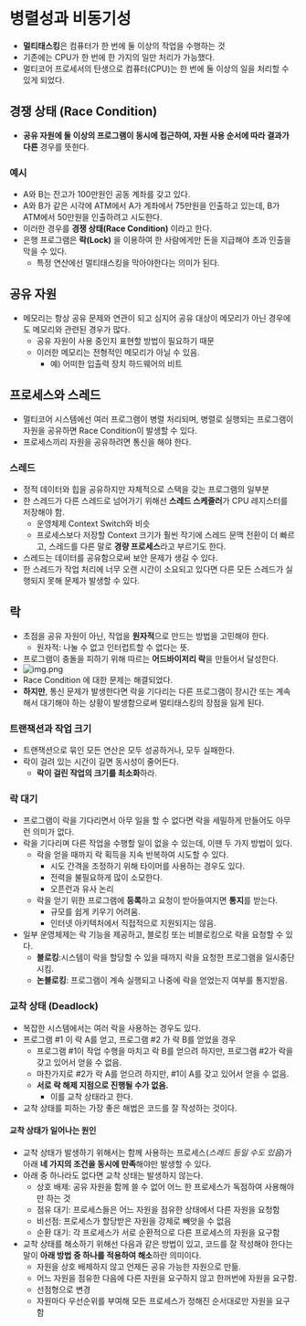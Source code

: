 # 병렬성과 비동기성
- **멀티태스킹**은 컴퓨터가 한 번에 둘 이상의 작업을 수행하는 것
- 기존에는 CPU가 한 번에 한 가지의 일만 처리가 가능했다.
- 멀티코어 프로세서의 탄생으로 컴퓨터(CPU)는 한 번에 둘 이상의 일을 처리할 수 있게 되었다.

## 경쟁 상태 (Race Condition)
- **공유 자원에 둘 이상의 프로그램이 동시에 접근하여, 자원 사용 순서에 따라 결과가 다른** 경우를 뜻한다.

### 예시
- A와 B는 잔고가 100만원인 공동 계좌를 갖고 있다.
- A와 B가 같은 시각에 ATM에서 A가 계좌에서 75만원을 인출하고 있는데, B가 ATM에서 50만원을 인출하려고 시도한다.
- 이러한 경우를 **경쟁 상태(Race Condition)** 이라고 한다.
- 은행 프로그램은 **락(Lock)** 을 이용하여 한 사람에게만 돈을 지급해야 초과 인출을 막을 수 있다.
  - 특정 연산에선 멀티태스킹을 막아야한다는 의미가 된다.

## 공유 자원
- 메모리는 항상 공유 문제와 연관이 되고 심지어 공유 대상이 메모리가 아닌 경우에도 메모리와 관련된 경우가 많다.
  - 공유 자원이 사용 중인지 표현할 방법이 필요하기 때문
  - 이러한 메모리는 전형적인 메모리가 아닐 수 있음.
    - 예) 어떠한 입출력 장치 하드웨어의 비트

## 프로세스와 스레드
- 멀티코어 시스템에선 여러 프로그램이 병렬 처리되며, 병렬로 실행되는 프로그램이 자원을 공유하면 Race Condition이 발생할 수 있다.
- 프로세스끼리 자원을 공유하려면 통신을 해야 한다.  

### 스레드
- 정적 데이터와 힙을 공유하지만 자체적으로 스택을 갖는 프로그램의 일부분
- 한 스레드가 다른 스레드로 넘어가기 위해선 **스레드 스케줄러**가 CPU 레지스터를 저장해야 함.
  - 운영체제 Context Switch와 비슷
  - 프로세스보다 저장할 Context 크기가 훨씬 작기에 스레드 문맥 전환이 더 빠르고, 스레드를 다른 말로 **경량 프로세스**라고 부르기도 한다.
- 스레드는 데이터를 공유함으로써 보안 문제가 생길 수 있다.
- 한 스레드가 작업 처리에 너무 오랜 시간이 소요되고 있다면 다른 모든 스레드가 실행되지 못해 문제가 발생할 수 있다.

## 락
- 초점을 공유 자원이 아닌, 작업을 **원자적**으로 만드는 방법을 고민해야 한다.
  - 원자적: 나눌 수 없고 인터럽트할 수 없다는 뜻.
- 프로그램이 충돌을 피하기 위해 따르는 **어드바이저리 락**을 만들어서 달성한다.
- ![img.png](../../images/컴구_어드바이저리-락.png)
- Race Condition 에 대한 문제는 해결되었다. 
- **하지만**, 통신 문제가 발생한다면 락을 기다리는 다른 프로그램이 장시간 또는 계속해서 대기해야 하는 상황이 발생함으로써 멀티태스킹의 장점을 잃게 된다.

### 트랜잭션과 작업 크기
- 트랜잭션으로 묶인 모든 연산은 모두 성공하거나, 모두 실패한다.
- 락이 걸려 있는 시간이 길면 동시성이 줄어든다.
  - **락이 걸린 작업의 크기를 최소화**하라.

### 락 대기
- 프로그램이 락을 기다리면서 아무 일을 할 수 없다면 락을 세밀하게 만들어도 아무런 의미가 없다.
- 락을 기다리며 다른 작업을 수행할 일이 없을 수 있는데, 이땐 두 가지 방법이 있다.
  - 락을 얻을 때까지 락 획득을 지속 반복하여 시도할 수 있다.
    - 시도 간격을 조정하기 위해 타이머를 사용하는 경우도 있다.
    - 전력을 불필요하게 많이 소모한다.
    - 오픈런과 유사 논리
  - 락을 얻기 위한 프로그램에 **등록**하고 요청이 받아들여지면 **통지**를 받는다.
    - 규모를 쉽게 키우기 어려움.
    - 인터넷 아키텍처에서 직접적으로 지원되지는 않음.
- 일부 운영체제는 락 기능을 제공하고, 블로킹 또는 비블로킹으로 락을 요청할 수 있다.
  - **블로킹**:시스템이 락을 할당할 수 있을 때까지 락을 요청한 프로그램을 일시중단 시킴.
  - **논블로킹**: 프로그램이 계속 실행되고 나중에 락을 얻었는지 여부를 통지받음.

### 교착 상태 (Deadlock)
- 복잡한 시스템에서는 여러 락을 사용하는 경우도 있다.
- 프로그램 #1 이 락 A를 얻고, 프로그램 #2 가 락 B를 얻었을 경우
  - 프로그램 #1이 작업 수행을 마치고 락 B를 얻으려 하지만, 프로그램 #2가 락을 갖고 있어서 얻을 수 없음.
  - 마찬가지로 #2가 락 A를 얻으려 하지만, #1이 A를 갖고 있어서 얻을 수 없음.
  - **서로 락 해제 지점으로 진행될 수가 없음.**
    - 이를 교착 상태라고 한다.
- 교착 상태를 피하는 가장 좋은 해법은 코드를 잘 작성하는 것이다.

#### 교착 상태가 일어나는 원인
- 교착 상태가 발생하기 위해서는 함께 사용하는 프로세스(*스레드 등일 수도 있음*)가 아래 **네 가지의 조건을 동시에 만족**해야만 발생할 수 있다.
- 아래 중 하나라도 없다면 교착 상태는 발생하지 않는다.
  - 상호 배제: 공유 자원을 함께 쓸 수 없어 어느 한 프로세스가 독점하여 사용해야만 하는 것
  - 점유 대기: 프로세스들은 어느 자원을 점유한 상태에서 다른 자원을 요청함
  - 비선점: 프로세스가 할당받은 자원을 강제로 빼앗을 수 없음
  - 순환 대기: 각 프로세스가 서로 순환적으로 다른 프로세스의 자원을 요구함
- 교착 상태를 해소하기 위해선 다음과 같은 방법이 있고, 코드를 잘 작성해야 한다는 말이 **아래 방법 중 하나를 적용하여 해소**하란 의미이다.
  - 자원을 상호 배제하지 않고 언제든 공유 가능한 자원으로 만듦.
  - 어느 자원을 점유한 다음에 다른 자원을 요구하지 않고 한꺼번에 자원을 요구함.
  - 선점형으로 변경
  - 자원마다 우선순위를 부여해 모든 프로세스가 정해진 순서대로만 자원을 요구함

  
